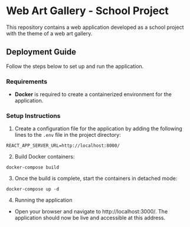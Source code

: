 # Web Art Gallery - School Project

This repository contains a web application developed as a school project with the theme of a web art gallery.

## Deployment Guide

Follow the steps below to set up and run the application.

### Requirements

- **Docker** is required to create a containerized environment for the application.

### Setup Instructions

1. Create a configuration file for the application by adding the following lines to the `.env` file in the project directory:
```
REACT_APP_SERVER_URL=http://localhost:8000/
```
2. Build Docker containers:
```
docker-compose build
```
3. Once the build is complete, start the containers in detached mode:
```
docker-compose up -d
```



4. Running the application 
* Open your browser and navigate to http://localhost:3000/. The application should now be live and accessible at this address.